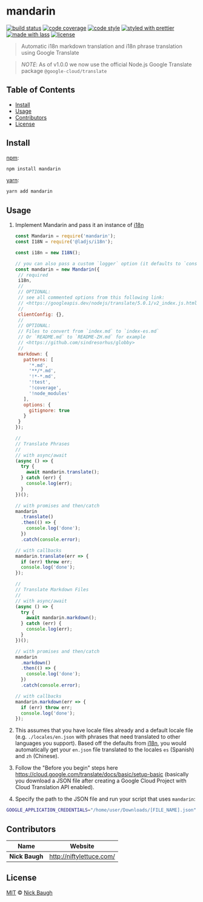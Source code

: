 # mandarin

[![build status](https://img.shields.io/travis/niftylettuce/mandarin.svg)](https://travis-ci.org/niftylettuce/mandarin)
[![code coverage](https://img.shields.io/codecov/c/github/niftylettuce/mandarin.svg)](https://codecov.io/gh/niftylettuce/mandarin)
[![code style](https://img.shields.io/badge/code_style-XO-5ed9c7.svg)](https://github.com/sindresorhus/xo)
[![styled with prettier](https://img.shields.io/badge/styled_with-prettier-ff69b4.svg)](https://github.com/prettier/prettier)
[![made with lass](https://img.shields.io/badge/made_with-lass-95CC28.svg)](https://lass.js.org)
[![license](https://img.shields.io/github/license/niftylettuce/mandarin.svg)](LICENSE)

> Automatic i18n markdown translation and i18n phrase translation using Google Translate

> _NOTE_: As of v1.0.0 we now use the official Node.js Google Translate package `@google-cloud/translate`


## Table of Contents

* [Install](#install)
* [Usage](#usage)
* [Contributors](#contributors)
* [License](#license)


## Install

[npm][]:

```sh
npm install mandarin
```

[yarn][]:

```sh
yarn add mandarin
```


## Usage

1. Implement Mandarin and pass it an instance of [i18n][]

   ```js
   const Mandarin = require('mandarin');
   const I18N = require('@ladjs/i18n');

   const i18n = new I18N();

   // you can also pass a custom `logger` option (it defaults to `console`)
   const mandarin = new Mandarin({
    // required
    i18n,
    //
    // OPTIONAL:
    // see all commented options from this following link:
    // <https://googleapis.dev/nodejs/translate/5.0.1/v2_index.js.html>
    //
    clientConfig: {},
    //
    // OPTIONAL:
    // Files to convert from `index.md` to `index-es.md`
    // Or `README.md` to `README-ZH.md` for example
    // <https://github.com/sindresorhus/globby>
    //
    markdown: {
      patterns: [
        '*.md',
        '**/*.md',
        '!*-*.md',
        '!test',
        '!coverage',
        '!node_modules'
      ],
      options: {
        gitignore: true
      }
    }
   });

   //
   // Translate Phrases
   //
   // with async/await
   (async () => {
     try {
       await mandarin.translate();
     } catch (err) {
       console.log(err);
     }
   })();

   // with promises and then/catch
   mandarin
     .translate()
     .then(() => {
       console.log('done');
     })
     .catch(console.error);

   // with callbacks
   mandarin.translate(err => {
     if (err) throw err;
     console.log('done');
   });

   //
   // Translate Markdown Files
   //
   // with async/await
   (async () => {
     try {
       await mandarin.markdown();
     } catch (err) {
       console.log(err);
     }
   })();

   // with promises and then/catch
   mandarin
     .markdown()
     .then(() => {
       console.log('done');
     })
     .catch(console.error);

   // with callbacks
   mandarin.markdown(err => {
     if (err) throw err;
     console.log('done');
   });
   ```

2. This assumes that you have locale files already and a default locale file (e.g. `./locales/en.json` with phrases that need translated to other languages you support). Based off the defaults from [i18n][], you would automatically get your `en.json` file translated to the locales `es` (Spanish) and `zh` (Chinese).

3. Follow the "Before you begin" steps here <https://cloud.google.com/translate/docs/basic/setup-basic> (basically you download a JSON file after creating a Google Cloud Project with Cloud Translation API enabled).

4. Specify the path to the JSON file and run your script that uses `mandarin`:

```sh
GOOGLE_APPLICATION_CREDENTIALS="/home/user/Downloads/[FILE_NAME].json" node app.js
```


## Contributors

| Name           | Website                    |
| -------------- | -------------------------- |
| **Nick Baugh** | <http://niftylettuce.com/> |


## License

[MIT](LICENSE) © [Nick Baugh](http://niftylettuce.com/)


## 

[npm]: https://www.npmjs.com/

[yarn]: https://yarnpkg.com/

[i18n]: https://github.com/ladjs/i18n
